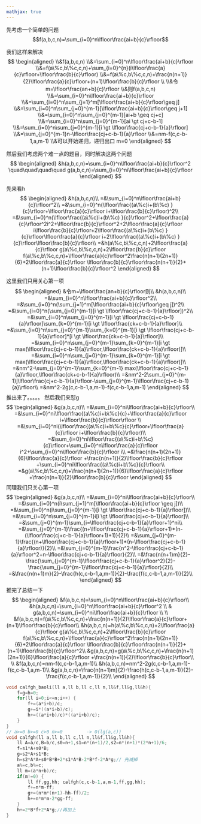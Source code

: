 ```yaml
---
mathjax: true
---
```


先考虑一个简单的问题
$$f(a,b,c,n)=\sum_{i=0}^n\lfloor\frac{ai+b}{c}\rfloor$$
<!---more-->
我们这样来解决
$$
\begin{aligned}
\\&f(a,b,c,n)
\\&=\sum_{i=0}^n\lfloor\frac{ai+b}{c}\rfloor
\\&=f(a\%c,b\%c,c,n)+\sum_{i=0}^{n}(i\lfloor\frac{a}{c}\rfloor+\lfloor\frac{b}{c}\rfloor)
\\&=f(a\%c,b\%c,c,n)+\frac{n(n+1)}{2}\lfloor\frac{a}{c}\rfloor+(n+1)\lfloor\frac{b}{c}\rfloor
\\
\\&令m=\lfloor\frac{an+b}{c}\rfloor
\\&则f(a,b,c,n)
\\&=\sum_{i=0}^n\lfloor\frac{ai+b}{c}\rfloor
\\&=\sum_{i=0}^n\sum_{j=1}^m[\lfloor\frac{ai+b}{c}\rfloor\geq j]
\\&=\sum_{i=0}^n\sum_{j=0}^{m-1}[\lfloor\frac{ai+b}{c}\rfloor\geq j+1]
\\&=\sum_{i=0}^n\sum_{j=0}^{m-1}[ai+b \geq cj+c]
\\&=\sum_{i=0}^n\sum_{j=0}^{m-1}[ai \gt cj+c-b-1]
\\&=\sum_{i=0}^n\sum_{j=0}^{m-1}[i \gt \lfloor\frac{cj+c-b-1}{a}\rfloor]
\\&=\sum_{j=0}^{m-1}n-\lfloor\frac{cj+c-b-1}{a}\rfloor
\\&=nm-f(c,c-b-1,a,m-1)
\\&可以开始递归，递归出口 m=0
\end{aligned}
$$

然后我们考虑两个难一点的题目，同时解决这两个问题
$$
\begin{aligned}
&h(a,b,c,n)=\sum_{i=0}^n\lfloor\frac{ai+b}{c}\rfloor^2
\quad\quad\quad\quad g(a,b,c,n)=\sum_{i=0}^ni\lfloor\frac{ai+b}{c}\rfloor
\end{aligned}
$$


先来看h
$$
\begin{aligned}
&h(a,b,c,n)\\
=&\sum_{i=0}^n\lfloor\frac{ai+b}{c}\rfloor^2\\
=&\sum_{i=0}^n(\lfloor\frac{(a\%c)i+(b\%c) }{c}\rfloor+\lfloor\frac{a}{c}\rfloor i+\lfloor\frac{b}{c}\rfloor)^2\\
=&\sum_{i=0}^n(\lfloor\frac{(a\%c)i+(b\%c) }{c}\rfloor^2+\lfloor\frac{a}{c}\rfloor^2i^2+\lfloor\frac{b}{c}\rfloor^2+2\lfloor\frac{a}{c}\rfloor i\lfloor\frac{b}{c}\rfloor+2\lfloor\frac{(a\%c)i+(b\%c) }{c}\rfloor\lfloor\frac{a}{c}\rfloor i+2\lfloor\frac{(a\%c)i+(b\%c) }{c}\rfloor\lfloor\frac{b}{c}\rfloor\\
=&h(a\%c,b\%c,c,n)+2\lfloor\frac{a}{c}\rfloor g(a\%c,b\%c,c,n)+2\lfloor\frac{b}{c}\rfloor f(a\%c,b\%c,c,n)+\lfloor\frac{a}{c}\rfloor^2\frac{n(n+1)(2n+1)}{6}+2\lfloor\frac{a}{c}\rfloor \lfloor\frac{b}{c}\rfloor\frac{n(n+1)}{2}+(n+1)\lfloor\frac{b}{c}\rfloor^2
\end{aligned}
$$

这里我们只用关心第一项
$$
\begin{aligned}
&令m=\lfloor\frac{an+b}{c}\rfloor则\\
&h(a,b,c,n)\\
=&\sum_{i=0}^n\lfloor\frac{ai+b}{c}\rfloor^2\\
=&\sum_{i=0}^n(\sum_{j=1}^m[\lfloor\frac{ai+b}{c}\rfloor\geq j])^2\\
=&\sum_{i=0}^n(\sum_{j=0}^{m-1}[i \gt \lfloor\frac{cj+c-b-1}{a}\rfloor])^2\\
=&\sum_{i=0}^n\sum_{j=0}^{m-1}[i \gt \lfloor\frac{cj+c-b-1}{a}\rfloor]\sum_{k=0}^{m-1}[i \gt \lfloor\frac{ck+c-b-1}{a}\rfloor]\\
=&\sum_{i=0}^n\sum_{j=0}^{m-1}\sum_{k=0}^{m-1}[i \gt \lfloor\frac{cj+c-b-1}{a}\rfloor]*[i \gt \lfloor\frac{ck+c-b-1}{a}\rfloor]\\
=&\sum_{i=0}^n\sum_{j=0}^{m-1}\sum_{k=0}^{m-1}[i \gt max(\lfloor\frac{cj+c-b-1}{a}\rfloor,\lfloor\frac{ck+c-b-1}{a}\rfloor)]\\
=&\sum_{i=0}^n\sum_{j=0}^{m-1}\sum_{k=0}^{m-1}[i \gt max(\lfloor\frac{cj+c-b-1}{a}\rfloor,\lfloor\frac{ck+c-b-1}{a}\rfloor)]\\
=&nm^2-\sum_{j=0}^{m-1}\sum_{k=0}^{m-1} max(\lfloor\frac{cj+c-b-1}{a}\rfloor,\lfloor\frac{ck+c-b-1}{a}\rfloor)\\
=&nm^2-2\sum_{j=0}^{m-1}j\lfloor\frac{cj+c-b-1}{a}\rfloor-\sum_{j=0}^{m-1}\lfloor\frac{cj+c-b-1}{a}\rfloor\\
=&nm^2-2g(c,c-b-1,a,m-1)-f(c,c-b-1,a,m-1)
\end{aligned}
$$
推出来了。。。。。
然后我们来怼g
$$
\begin{aligned}
&g(a,b,c,n)\\
=&\sum_{i=0}^ni\lfloor\frac{ai+b}{c}\rfloor\\
=&\sum_{i=0}^ni\lfloor\frac{(a\%c)i+b\%c}{c}+\lfloor\frac{a}{c}\rfloor i+\lfloor\frac{b}{c}\rfloor\rfloor \\
=&\sum_{i=0}^ni(\lfloor\frac{(a\%c)i+b\%c}{c}\rfloor+\lfloor\frac{a}{c}\rfloor i+\lfloor\frac{b}{c}\rfloor)\\
=&\sum_{i=0}^ni\lfloor\frac{(a\%c)i+b\%c}{c}\rfloor+\sum_{i=0}^n\lfloor\frac{a}{c}\rfloor i^2+\sum_{i=0}^n\lfloor\frac{b}{c}\rfloor i\\
=&\frac{n(n+1)(2n+1)}{6}\lfloor\frac{a}{c}\rfloor +\frac{n(n+1)}{2}\lfloor\frac{b}{c}\rfloor +\sum_{i=0}^ni\lfloor\frac{(a\%c)i+b\%c}{c}\rfloor\\
=&g(a\%c,b\%c,c,n)+\frac{n(n+1)(2n+1)}{6}\lfloor\frac{a}{c}\rfloor +\frac{n(n+1)}{2}\lfloor\frac{b}{c}\rfloor
\end{aligned}
$$
同理我们只关心第一项
$$
\begin{aligned}
&g(a,b,c,n)\\
=&\sum_{i=0}^ni\lfloor\frac{ai+b}{c}\rfloor\\
=&\sum_{i=0}^n(i\sum_{j=1}^m[\lfloor\frac{ai+b}{c}\rfloor \geq j])\\
=&\sum_{i=0}^n(i\sum_{j=0}^{m-1}[i \gt \lfloor\frac{cj+c-b-1}{a}\rfloor])\\
=&\sum_{i=0}^n\sum_{j=0}^{m-1}i[i \gt \lfloor\frac{cj+c-b-1}{a}\rfloor]\\
=&\sum_{j=0}^{m-1}\sum_{i=\lfloor\frac{cj+c-b-1}{a}\rfloor+1}^ni\\
=&\sum_{j=0}^{m-1}\frac{(n+\lfloor\frac{cj+c-b-1}{a}\rfloor+1)*(n-(\lfloor\frac{cj+c-b-1}{a}\rfloor+1)+1)}{2}\\
=&\sum_{j=0}^{m-1}\frac{(n+\lfloor\frac{cj+c-b-1}{a}\rfloor+1)*(n-\lfloor\frac{cj+c-b-1}{a}\rfloor)}{2}\\
=&\sum_{j=0}^{m-1}\frac{n^2-\lfloor\frac{cj+c-b-1}{a}\rfloor^2+n-\lfloor\frac{cj+c-b-1}{a}\rfloor}{2}\\
=&\frac{n(n+1)m}{2}-\frac{\sum_{j=0}^{m-1}\lfloor\frac{cj+c-b-1}{a}\rfloor^2}{2}-\frac{\sum_{j=0}^{m-1}\lfloor\frac{cj+c-b-1}{a}\rfloor}{2}\\
=&\frac{n(n+1)m}{2}-\frac{h(c,c-b-1,a,m-1)}{2}-\frac{f(c,c-b-1,a,m-1)}{2}\\
\end{aligned}
$$
推完了总结一下
$$
\begin{aligned}
&f(a,b,c,n)=\sum_{i=0}^n\lfloor\frac{ai+b}{c}\rfloor\\
&h(a,b,c,n)=\sum_{i=0}^n\lfloor\frac{ai+b}{c}\rfloor^2  \\
& g(a,b,c,n)=\sum_{i=0}^ni\lfloor\frac{ai+b}{c}\rfloor  \\
\\
&f(a,b,c,n)=f(a\%c,b\%c,c,n)+\frac{n(n+1)}{2}\lfloor\frac{a}{c}\rfloor+(n+1)\lfloor\frac{b}{c}\rfloor\\
&h(a,b,c,n)=h(a\%c,b\%c,c,n)+2\lfloor\frac{a}{c}\rfloor g(a\%c,b\%c,c,n)+2\lfloor\frac{b}{c}\rfloor f(a\%c,b\%c,c,n)+\lfloor\frac{a}{c}\rfloor^2\frac{n(n+1)(2n+1)}{6}+2\lfloor\frac{a}{c}\rfloor \lfloor\frac{b}{c}\rfloor\frac{n(n+1)}{2}+(n+1)\lfloor\frac{b}{c}\rfloor^2\\
&g(a,b,c,n)=g(a\%c,b\%c,c,n)+\frac{n(n+1)(2n+1)}{6}\lfloor\frac{a}{c}\rfloor +\frac{n(n+1)}{2}\lfloor\frac{b}{c}\rfloor\\
\\
&f(a,b,c,n)=nm-f(c,c-b-1,a,m-1)\\
&h(a,b,c,n)=nm^2-2g(c,c-b-1,a,m-1)-f(c,c-b-1,a,m-1)\\
&g(a,b,c,n)=\frac{n(n+1)m}{2}-\frac{h(c,c-b-1,a,m-1)}{2}-\frac{f(c,c-b-1,a,m-1)}{2}\\
\end{aligned}
$$



```cpp
void calfgh_baoli(ll a,ll b,ll c,ll n,ll&f,ll&g,ll&h){
    f=g=h=0;
    for(ll i=0;i<=n;i++) {
        f+=(a*i+b)/c;
        g+=i*((a*i+b)/c);
        h+=((a*i+b)/c)*((a*i+b)/c);
    }
}
// a>=0 b>=0 c>0 n>=0         -> O(lg(a,c))
void calfgh(ll a,ll b,ll c,ll n,ll&f,ll&g,ll&h){
    ll A=a/c,B=b/c,s0=n+1,s1=n*(n+1)/2,s2=n*(n+1)*(2*n+1)/6;
    f=s1*A+s0*B;
    g=s2*A+s1*B;
    h=s2*A*A+s0*B*B+2*s1*A*B-2*B*f-2*A*g;// 先减掉
    a%=c,b%=c;
    ll m=(a*n+b)/c;
    if(m!=0) {
        ll ff,gg,hh; calfgh(c,c-b-1,a,m-1,ff,gg,hh);
        f+=n*m-ff;
        g+=(n*m*(n+1)-hh-ff)/2;
        h+=n*m*m-2*gg-ff;
    }
    h+=2*B*f+2*A*g;//再加上
}
```
